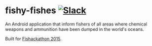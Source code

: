 fishy-fishes [![Slack][slackin-badge]][slackin]
============

An Android application that inform fishers of all areas where chemical weapons and ammunition have been dumped in the world's oceans.

Built for [Fishackathon 2015](http://fishackathon2015.challengepost.com/).

[slackin]: https://murmuring-eyrie-9747.herokuapp.com/
[slackin-badge]: https://murmuring-eyrie-9747.herokuapp.com/badge.svg
